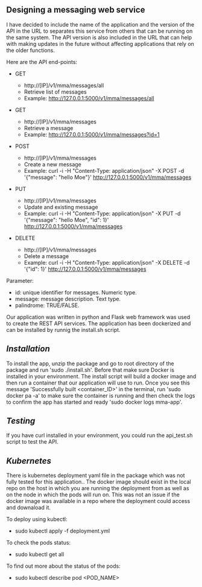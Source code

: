 Designing a messaging web service
------

I have decided to include the name of the application and the version of the API in the URL to separates this service from others that can be running on the same system. The API version is also included in the URL that can help with making updates in the future without affecting applications that rely on the older functions. 

Here are the API end-points:

- GET			
    - http://[IP]/v1/mma/messages/all		
    - Retrieve list of messages
    - Example: http://127.0.0.1:5000/v1/mma/messages/all

- GET			
    - http://[IP]/v1/mma/messages			
    - Retrieve a message
    - Example: http://127.0.0.1:5000/v1/mma/messages?id=1

- POST		    
    - http://[IP]/v1/mma/messages			
    - Create a new message
    - Example: curl -i -H "Content-Type: application/json" -X POST -d '{"message": "hello Moe"}' http://127.0.0.1:5000/v1/mma/messages

- PUT			
    - http://[IP]/v1/mma/messages			
    - Update and existing message		
    - Example: curl -i -H "Content-Type: application/json" -X PUT -d '{"message": "hello Moe", "id": 1}' http://127.0.0.1:5000/v1/mma/messages
    
- DELETE		
    - http://[IP]/v1/mma/messages			
    - Delete a message
    - Example: curl -i -H "Content-Type: application/json" -X DELETE -d '{"id": 1}' http://127.0.0.1:5000/v1/mma/messages

Parameter: 
- id: 			unique identifier for messages. Numeric type.
- message: 		message description. Text type.
- palindrome: 	TRUE/FALSE.

Our application was written in python and Flask web framework was used to create the REST API services. The application has been dockerized and can be installed by runnig the install.sh script.

*Installation*
----

To install the app, unzip the package and go to root directory of the package and run 'sudo ./install.sh'. Before that make sure Docker is installed in your environment. The install script will build a docker image and then run a container that our application will use to run. Once you see this message 'Successfully built <container_ID>' in the terminal, run 'sudo docker pa -a' to make sure the container is running and then check the logs to confirm the app has started and ready 'sudo docker logs mma-app'. 

*Testing*
----

If you have curl installed in your environment, you could run the api_test.sh script to test the API. 

*Kubernetes*
----

There is kubernetes deployment yaml file in the package which was not fully tested for this application.. The docker image should exist in the local repo on the host in which you are running the deployment from as well as on the node in which the pods will run on. This was not an issue if the docker image was available in a repo where the deployment could access and downaload it. 

To deploy using kubectl:
- sudo kubectl apply -f deployment.yml

To check the pods status:
- sudo kubectl get all

To find out more about the status of the pods:
- sudo kubectl describe pod <POD_NAME>
